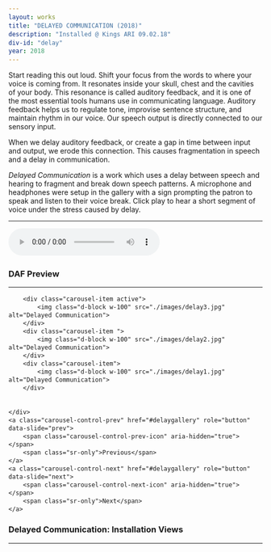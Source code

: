 ```yaml
---
layout: works
title: "DELAYED COMMUNICATION (2018)"
description: "Installed @ Kings ARI 09.02.18"
div-id: "delay"
year: 2018
---
```


Start reading this out loud. Shift your focus from the words to where your voice is coming from. It resonates inside your skull, chest and the cavities of your body. This resonance is called auditory feedback, and it is one of the
most essential tools humans use in communicating language. Auditory feedback helps us to regulate tone, improvise sentence structure, and maintain rhythm in our voice. Our speech output is directly connected to our sensory input.

When we delay auditory feedback, or create a gap in time between input and output, we erode this connection. This causes fragmentation in speech and a delay in communication.


*Delayed Communication* is a work which uses a delay between speech and hearing to fragment and break down speech patterns. A microphone and headphones were setup in the gallery with a sign prompting the patron to speak
and listen to their voice break. Click play to hear a short segment of voice under the stress caused by delay.


___

<audio controls>
    <source src="./sound/daf%20snippet.mp3" type="audio/mpeg">
    Your browser does not support the audio element.
</audio>

### DAF Preview
___


<div id="delaygallery" class="carousel slide" data-ride="carousel" data-interval="false">
    <div class="carousel-inner">

        <div class="carousel-item active">
            <img class="d-block w-100" src="./images/delay3.jpg" alt="Delayed Communication">
        </div>
        <div class="carousel-item ">
            <img class="d-block w-100" src="./images/delay2.jpg" alt="Delayed Communication">
        </div>
        <div class="carousel-item">
            <img class="d-block w-100" src="./images/delay1.jpg" alt="Delayed Communication">
        </div>


    </div>
    <a class="carousel-control-prev" href="#delaygallery" role="button" data-slide="prev">
        <span class="carousel-control-prev-icon" aria-hidden="true"></span>
        <span class="sr-only">Previous</span>
    </a>
    <a class="carousel-control-next" href="#delaygallery" role="button" data-slide="next">
        <span class="carousel-control-next-icon" aria-hidden="true"></span>
        <span class="sr-only">Next</span>
    </a>
</div>

### Delayed Communication: Installation Views

___
